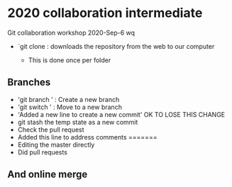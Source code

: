 # 2020 collaboration intermediate
Git collaboration workshop 2020-Sep-6
wq
- `git clone <url> : downloads the repository from the web to our computer
   - This is done once per folder

## Branches
- 'git branch <branch-name>' : Create a new branch
- 'git switch <branch-name>' : Move to a new branch
- 'Added a new line to create a new commit'
OK TO LOSE THIS CHANGE
- git stash the temp state as a new commit
- Check the pull request
- Added this line to address comments
=======
- Editing the master directly
- Did pull requests
## And online merge 
